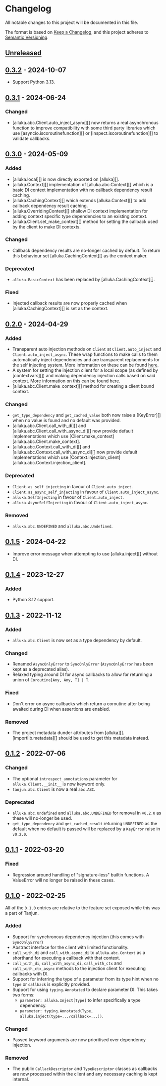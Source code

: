 # Changelog
All notable changes to this project will be documented in this file.

The format is based on [Keep a Changelog](https://keepachangelog.com/en/1.0.0/),
and this project adheres to [Semantic Versioning](https://semver.org/spec/v2.0.0.html).

## [Unreleased]
## [0.3.2] - 2024-10-07
- Support Python 3.13.

## [0.3.1] - 2024-06-24
### Changed
* [alluka.abc.Client.auto_inject_async][] now returns a real asynchronous function
  to improve compatibility with some third party libraries which use
  [asyncio.iscoroutinefunction][] or [inspect.iscoroutinefunction][] to validate
  callbacks.

## [0.3.0] - 2024-05-09
### Added
- [alluka.local][] is now directly exported on [alluka][].
- [alluka.Context][] implementation of [alluka.abc.Context][] which is a basic
  DI context implementation with no callback dependency result caching.
- [alluka.CachingContext][] which extends [alluka.Context][] to add callback
  dependency result caching.
- [alluka.OverridingContext][] shallow DI context implementation for adding
  context specific type dependencies to an existing context.
- [alluka.Client.set_make_context][] method for setting the callback used by
  the client to make DI contexts.

### Changed
- Callback dependency results are no-longer cached by default. To return this
  behaviour set [alluka.CachingContext][] as the context maker.

### Deprecated
- `alluka.BasicContext` has been replaced by [alluka.CachingContext][].

### Fixed
- Injected callback results are now properly cached when [alluka.CachingContext][]
  is set as the context.

## [0.2.0] - 2024-04-29
### Added
- Transparent auto injection methods on `Client` at `Client.auto_inject` and
  `Client.auto_inject_async`. These wrap functions to make calls to them
  automatically inject dependencies and are transparent replacements for the
  self injecting system.
  More information on these can be found
  [here](https://alluka.cursed.solutions/usage/#automatic-dependency-injection).
- A system for setting the injection client for a local scope (as defined by
  [contextvars][]) and making dependency injection calls based on said context.
  More information on this can be found
  [here](https://alluka.cursed.solutions/usage/#local-client).
- [alluka.abc.Client.make_context][] method for creating a client bound context.

### Changed
- `get_type_dependency` and `get_cached_value` both now raise a [KeyError][] when
  no value is found and no default was provided.
- [alluka.abc.Client.call_with_di][] and [alluka.abc.Client.call_with_async_di][]
  now provide default implementations which use
  [Client.make_context][alluka.abc.Client.make_context].
- [alluka.abc.Context.call_with_di][] and [alluka.abc.Context.call_with_async_di][]
  now provide default implementations which use
  [Context.injection_client][alluka.abc.Context.injection_client].

### Deprecated
- `Client.as_self_injecting` in favour of `Client.auto_inject`.
- `Client.as_async_self_injecting` in favour of `Client.auto_inject_async`.
- `alluka.SelfInjecting` in favour of `Client.auto_inject`.
- `alluka.AsyncSelfInjecting` in favour of `Client.auto_inject_async`.

### Removed
- `alluka.abc.UNDEFINED` and `alluka.abc.Undefined`.

## [0.1.5] - 2024-04-22
- Improve error message when attempting to use [alluka.inject][] without DI.

## [0.1.4] - 2023-12-27
### Added
- Python 3.12 support.

## [0.1.3] - 2022-11-12
### Added
- `alluka.abc.Client` is now set as a type dependency by default.

### Changed
- Renamed `AsyncOnlyError` to `SyncOnlyError` (`AsyncOnlyError` has been kept as a
  deprecated alias).
- Relaxed typing around DI for async callbacks to allow for returning a union of
  `Coroutine[Any, Any, T] | T`.

### Fixed
- Don't error on async callbacks which return a coroutine after being awaited
  during DI when assertions are enabled.

### Removed
- The project metadata dunder attributes from [alluka][].
  [importlib.metadata][] should be used to get this metadata instead.

## [0.1.2] - 2022-07-06
### Changed
- The optional `introspect_annotations` parameter for `alluka.Client.__init__`
  is now keyword only.
- `tanjun.abc.Client` is now a real `abc.ABC`.

### Deprecated
- `alluka.abc.Undefined` and `alluka.abc.UNDEFINED` for removal in `v0.2.0` as
   these will no-longer be used.
- `get_type_dependency` and `get_cached_result` returning `UNDEFINED` as the
  default when no default is passed will be replaced by a `KeyError` raise in
  `v0.2.0`.

## [0.1.1] - 2022-03-20
### Fixed
- Regression around handling of "signature-less" builtin functions.
  A ValueError will no longer be raised in these cases.

## [0.1.0] - 2022-02-25

All of the `0.1.0` entries are relative to the feature set exposed while this was a
part of Tanjun.

### Added
- Support for synchronous dependency injection (this comes with `SyncOnlyError`)
- Abstract interface for the client with limited functionality.
- `call_with_di` and `call_with_async_di` to `alluka.abc.Context` as a shorthand for
  executing a callback with that context.
- `call_with_di`, `call_with_async_di`, `call_with_ctx` and `call_with_ctx_async`
  methods to the injection client for executing callbacks with DI.
- Support for inferring the type of a parameter from its type hint
  when no `type` or `callback` is explicitly provided.
- Support for using `typing.Annotated` to declare parameter DI. This takes two forms:
    * `parameter: alluka.Inject[Type]` to infer specifically a type dependency.
    * `parameter: typing.Annotated(Type, alluka.inject(type=.../callback=...))`.

### Changed
- Passed keyword arguments are now prioritised over dependency injection.

### Removed
- The public `CallackDescriptor` and `TypeDescriptor` classes as callbacks
  are now processed within the client and any necessary caching is kept internal.

[Unreleased]: https://github.com/FasterSpeeding/Alluka/compare/v0.3.2...HEAD
[0.3.2]: https://github.com/FasterSpeeding/Alluka/compare/v0.3.1...v0.3.2
[0.3.1]: https://github.com/FasterSpeeding/Alluka/compare/v0.3.0...v0.3.1
[0.3.0]: https://github.com/FasterSpeeding/Alluka/compare/v0.2.0...v0.3.0
[0.2.0]: https://github.com/FasterSpeeding/Alluka/compare/v0.1.5...v0.2.0
[0.1.5]: https://github.com/FasterSpeeding/Alluka/compare/v0.1.4...v0.1.5
[0.1.4]: https://github.com/FasterSpeeding/Alluka/compare/v0.1.3...v0.1.4
[0.1.3]: https://github.com/FasterSpeeding/Alluka/compare/v0.1.2...v0.1.3
[0.1.2]: https://github.com/FasterSpeeding/Alluka/compare/v0.1.1...v0.1.2
[0.1.1]: https://github.com/FasterSpeeding/Alluka/compare/v0.1.0...v0.1.1
[0.1.0]: https://github.com/FasterSpeeding/Alluka/compare/ed0567142b8e11f98408735495dbc4f771dc8643...v0.1.0
